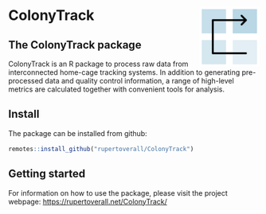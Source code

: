 
ColonyTrack <img src="man/figures/logo.png" align="right" alt="" width="120" />
=========================================================================

The ColonyTrack package
-----------------

ColonyTrack is an R package to process raw data from interconnected home-cage tracking systems. In addition to generating pre-processed data and quality control information, a range of high-level metrics are calculated together with convenient tools for analysis.

Install
-----------------------------------------------------------------------------------------------------------

The package can be installed from github:

``` r
remotes::install_github("rupertoverall/ColonyTrack")
```

Getting started
----------------------------------------------------------------------------------------------------------------

For information on how to use the package, please visit the project webpage: https://rupertoverall.net/ColonyTrack/

